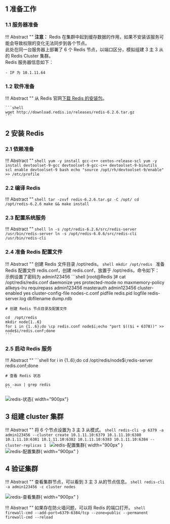 ## 1 准备工作

### 1.1 服务器准备

!!! Abstract ""
	**注意：** Redis 在集群中起到缓存数据的作用，如果不安装该服务可能会导致权限的变化无法同步到各个节点。	
	此处在同一台服务器上部署了 6 个 Redis 节点，以端口区分，模拟组建 3 主 3 从的 Redis Cluster 集群。  
	Redis 服务器信息如下：

	- IP 为 10.1.11.64

### 1.2 软件准备

!!! Abstract ""
	从 Redis 官网[下载 Redis 的安装包](https://redis.io/download/)。
	
	```shell
	wget http://download.redis.io/releases/redis-6.2.6.tar.gz
	```
	
## 2 安装 Redis

### 2.1 依赖准备

!!! Abstract ""
	```shell
	yum -y install gcc-c++ centos-release-scl
	yum -y install devtoolset-9-gcc devtoolset-9-gcc-c++ devtoolset-9-binutils
	scl enable devtoolset-9 bash
	echo "source /opt/rh/devtoolset-9/enable" >> /etc/profile
	```

### 2.2 编译 Redis

!!! Abstract ""
	```shell
	tar -zxvf redis-6.2.6.tar.gz -C /opt/
	cd /opt/redis-6.2.6
	make && make install
	```

### 2.3 配置系统服务

!!! Abstract ""
	```shell
	ln -s /opt/redis-6.2.6/src/redis-server /usr/bin/redis-server
	ln -s /opt/redis-6.0.6/src/redis-cli /usr/bin/redis-cli
	```


### 2.4 准备 Redis 配置文件

!!! Abstract ""
	创建 Redis 文件目录 /opt/redis。
	```shell
	mkdir /opt/redis
	```
	准备 Redis 配置文件 redis.conf，创建 redis.conf，放置于 /opt/redis，命令如下：  
	示例设置了密码为 admin123456
	```shell
	[root@Redis ]# cat /opt/redis/redis.conf
	daemonize yes
	protected-mode no
	maxmemory-policy allkeys-lru
	requirepass admin123456
	masterauth admin123456
	cluster-enabled yes
	cluster-config-file nodes-c.conf
	pidfile redis.pid
	logfile redis-server.log
	dbfilename dump.rdb

	# 创建 Redis 节点目录及配置文件

	cd  /opt/redis
	mkdir node{1..6}
	for i in {1..6};do \cp redis.conf node$i;echo "port $(($i + 6378))" >> node$i/redis.conf;done
	```

### 2.5 启动 Redis 服务

!!! Abstract ""
	```shell
	for i in {1..6};do cd /opt/redis/node$i;redis-server redis.conf;done
	
	# 查看 Redis 状态

	ps -aux | grep redis
	```

![redis-状态](../../img/installation/HA/redis-状态.png){ width="900px"}

## 3 组建 cluster 集群

!!! Abstract ""
	将 6 个节点设置为 3 主 3 从模式。
	```shell
	redis-cli -p 6379 -a admin123456 --cluster create 10.1.11.10:6379 10.1.11.10:6380 10.1.11.10:6381 10.1.11.10:6382 10.1.11.10:6383 10.1.11.10:6384 --cluster-replicas 1
	```
![redis-配置集群](../../img/installation/HA/redis-配置集群.png){ width="900px" }  
![redis-配置集群](../../img/installation/HA/redis-配置集群2.png){ width="900px" }

## 4 验证集群

!!! Abstract ""
	查看集群节点，可以看到 3 主 3 从的节点信息。
	```shell
	redis-cli -a admin123456 -c cluster nodes
	```

![redis-查看集群](../../img/installation/HA/redis-查看集群.png){ width="900px" }

!!! Abstract ""
	如果存在防火墙问题，可以将 Redis 的端口打开。
	```shell
	firewall-cmd --add-port=6379-6384/tcp --zone=public --permanent
	firewall-cmd --reload
	```